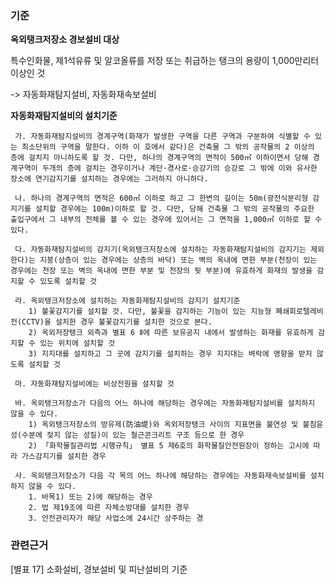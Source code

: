 ### 기준

**옥외탱크저장소 경보설비 대상**

  특수인화물, 제1석유류 및 알코올류를 저장 또는 취급하는 탱크의 용량이 1,000만리터 이상인 것

  -> 자동화재탐지설비, 자동화재속보설비

**자동화재탐지설비의 설치기준**

     가. 자동화재탐지설비의 경계구역(화재가 발생한 구역을 다른 구역과 구분하여 식별할 수 있는 최소단위의 구역을 말한다. 이하 이 호에서 같다)은 건축물 그 밖의 공작물의 2 이상의 층에 걸치지 아니하도록 할 것. 다만, 하나의 경계구역의 면적이 500㎡ 이하이면서 당해 경계구역이 두개의 층에 걸치는 경우이거나 계단·경사로·승강기의 승강로 그 밖에 이와 유사한 장소에 연기감지기를 설치하는 경우에는 그러하지 아니하다.

     나. 하나의 경계구역의 면적은 600㎡ 이하로 하고 그 한변의 길이는 50m(광전식분리형 감지기를 설치할 경우에는 100m)이하로 할 것. 다만, 당해 건축물 그 밖의 공작물의 주요한 출입구에서 그 내부의 전체를 볼 수 있는 경우에 있어서는 그 면적을 1,000㎡ 이하로 할 수 있다.

     다. 자동화재탐지설비의 감지기(옥외탱크저장소에 설치하는 자동화재탐지설비의 감지기는 제외한다)는 지붕(상층이 있는 경우에는 상층의 바닥) 또는 벽의 옥내에 면한 부분(천장이 있는 경우에는 천장 또는 벽의 옥내에 면한 부분 및 천장의 뒷 부분)에 유효하게 화재의 발생을 감지할 수 있도록 설치할 것

     라. 옥외탱크저장소에 설치하는 자동화재탐지설비의 감지기 설치기준
        1) 불꽃감지기를 설치할 것. 다만, 불꽃을 감지하는 기능이 있는 지능형 폐쇄회로텔레비전(CCTV)을 설치한 경우 불꽃감지기를 설치한 것으로 본다.
        2) 옥외저장탱크 외측과 별표 6 Ⅱ에 따른 보유공지 내에서 발생하는 화재를 유효하게 감지할 수 있는 위치에 설치할 것
        3) 지지대를 설치하고 그 곳에 감지기를 설치하는 경우 지지대는 벼락에 영향을 받지 않도록 설치할 것

     마. 자동화재탐지설비에는 비상전원을 설치할 것

     바. 옥외탱크저장소가 다음의 어느 하나에 해당하는 경우에는 자동화재탐지설비를 설치하지 않을 수 있다.
        1) 옥외탱크저장소의 방유제(防油堤)와 옥외저장탱크 사이의 지표면을 불연성 및 불침윤성(수분에 젖지 않는 성질)이 있는 철근콘크리트 구조 등으로 한 경우
        2) 「화학물질관리법 시행규칙」 별표 5 제6호의 화학물질안전원장이 정하는 고시에 따라 가스감지기를 설치한 경우

     사. 옥외탱크저장소가 다음 각 목의 어느 하나에 해당하는 경우에는 자동화재속보설비를 설치하지 않을 수 있다.
        1. 바목1) 또는 2)에 해당하는 경우
        2. 법 제19조에 따른 자체소방대를 설치한 경우
        3. 안전관리자가 해당 사업소에 24시간 상주하는 경


### 관련근거
[별표 17] 소화설비, 경보설비 및 피난설비의 기준